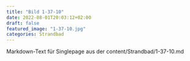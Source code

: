 ```yaml
---
title: "Bild 1-37-10"
date: 2022-08-01T20:03:12+02:00
draft: false
featured_image: "1-37-10.jpg"
categories: Strandbad
---
```



Markdown-Text für Singlepage aus der content/Strandbad/1-37-10.md